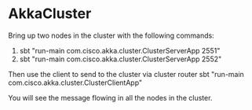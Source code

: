 AkkaCluster
===========

Bring up two nodes in the cluster with the following commands:
1. sbt "run-main com.cisco.akka.cluster.ClusterServerApp 2551"
2. sbt "run-main com.cisco.akka.cluster.ClusterServerApp 2552"

Then use the client to send to the cluster via cluster router
sbt "run-main com.cisco.akka.cluster.ClusterClientApp"

You will see the message flowing in all the nodes in the cluster.
